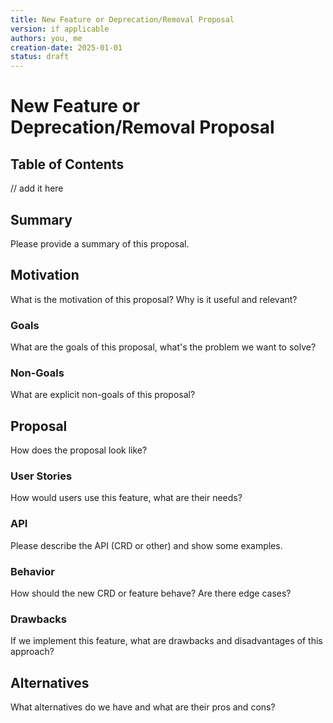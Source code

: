 <!-- clone me -->
```yaml
---
title: New Feature or Deprecation/Removal Proposal
version: if applicable
authors: you, me
creation-date: 2025-01-01
status: draft
---
```

# New Feature or Deprecation/Removal Proposal

## Table of Contents

<!-- toc -->
// add it here
<!-- /toc -->

## Summary
Please provide a summary of this proposal.

## Motivation
What is the motivation of this proposal? Why is it useful and relevant?

### Goals
What are the goals of this proposal, what's the problem we want to solve?

### Non-Goals
What are explicit non-goals of this proposal?

## Proposal
How does the proposal look like?

### User Stories
How would users use this feature, what are their needs?

### API
Please describe the API (CRD or other) and show some examples.

### Behavior
How should the new CRD or feature behave? Are there edge cases?

### Drawbacks
If we implement this feature, what are drawbacks and disadvantages of this approach?

## Alternatives
What alternatives do we have and what are their pros and cons?
